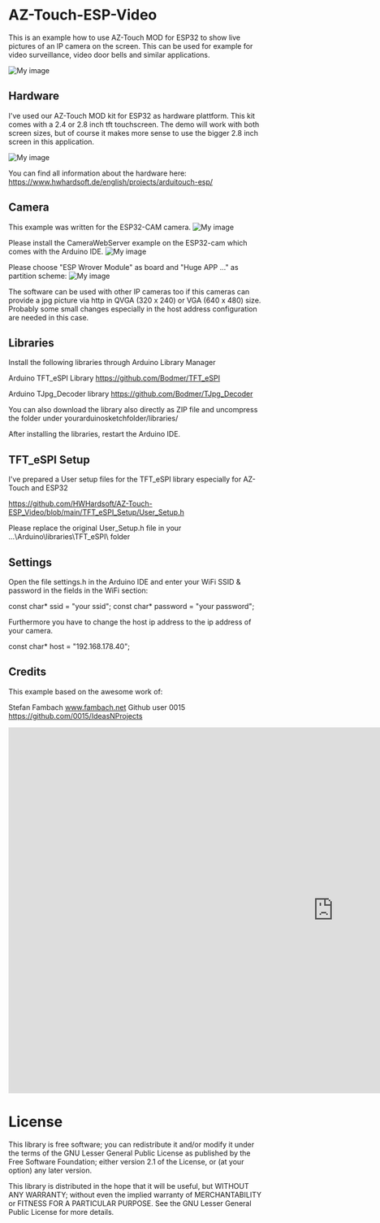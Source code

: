 # AZ-Touch-ESP-Video

This is an example how to use AZ-Touch MOD for ESP32 to show live pictures of an IP camera on the screen. This can be used for example for video surveillance, video door bells and similar applications. 

![My image](https://user-images.githubusercontent.com/3049858/105029941-56348500-5a53-11eb-8301-2ac0e21983a8.jpg)

## Hardware 

I've used our AZ-Touch MOD kit for ESP32 as hardware plattform. This kit comes with a 2.4 or 2.8 inch tft touchscreen. The demo will work with both screen sizes, but of course it makes more sense to use the bigger 2.8 inch screen in this application.

![My image](https://cdn.shopify.com/s/files/1/1509/1638/products/2.Produkt_500x.jpg?v=1604667072)

You can find all information about the hardware here:
https://www.hwhardsoft.de/english/projects/arduitouch-esp/


## Camera

This example was written for the ESP32-CAM camera. 
![My image](https://user-images.githubusercontent.com/3049858/105034491-d8c04300-5a59-11eb-9577-a203aa188705.jpg)

Please install the CameraWebServer example on the ESP32-cam which comes with the Arduino IDE.
![My image](https://user-images.githubusercontent.com/3049858/105033964-1c667d00-5a59-11eb-9af5-de14a0812b04.jpg)

Please choose "ESP Wrover Module" as board and "Huge APP ..." as partition scheme:
![My image](https://user-images.githubusercontent.com/3049858/105033944-17093280-5a59-11eb-8acb-c223c089b0b0.jpg)


The software can be used with other IP cameras too if this cameras can provide a jpg picture via http in QVGA (320 x 240) or VGA (640 x 480) size. Probably some small changes especially in the host address configuration are needed in this case.


## Libraries

Install the following libraries through Arduino Library Manager

Arduino TFT_eSPI Library https://github.com/Bodmer/TFT_eSPI 

Arduino TJpg_Decoder library https://github.com/Bodmer/TJpg_Decoder

You can also download the library also directly as ZIP file and uncompress the folder under yourarduinosketchfolder/libraries/   

After installing the libraries, restart the Arduino IDE. 


## TFT_eSPI Setup

I've prepared a User setup files for the TFT_eSPI library especially for AZ-Touch and ESP32 

https://github.com/HWHardsoft/AZ-Touch-ESP_Video/blob/main/TFT_eSPI_Setup/User_Setup.h

Please replace the original User_Setup.h file in your ...\Arduino\libraries\TFT_eSPI\ folder


## Settings 

Open the file settings.h in the Arduino IDE and enter your WiFi SSID & password in the fields in the WiFi section: 

const char* ssid = "your ssid";
const char* password = "your password";

Furthermore you have to change the host ip address to the ip address of your camera.

const char* host = "192.168.178.40";


## Credits 

This example based on the awesome work of:

Stefan Fambach    www.fambach.net
Github user 0015  https://github.com/0015/IdeasNProjects

<iframe width="1280" height="720" src="https://www.youtube.com/embed/41QTn6MzIbA" frameborder="0" allow="accelerometer; autoplay; clipboard-write; encrypted-media; gyroscope; picture-in-picture" allowfullscreen></iframe>


# License

This library is free software; you can redistribute it and/or
modify it under the terms of the GNU Lesser General Public
License as published by the Free Software Foundation; either
version 2.1 of the License, or (at your option) any later version.

This library is distributed in the hope that it will be useful,
but WITHOUT ANY WARRANTY; without even the implied warranty of
MERCHANTABILITY or FITNESS FOR A PARTICULAR PURPOSE.  See the GNU
Lesser General Public License for more details.
